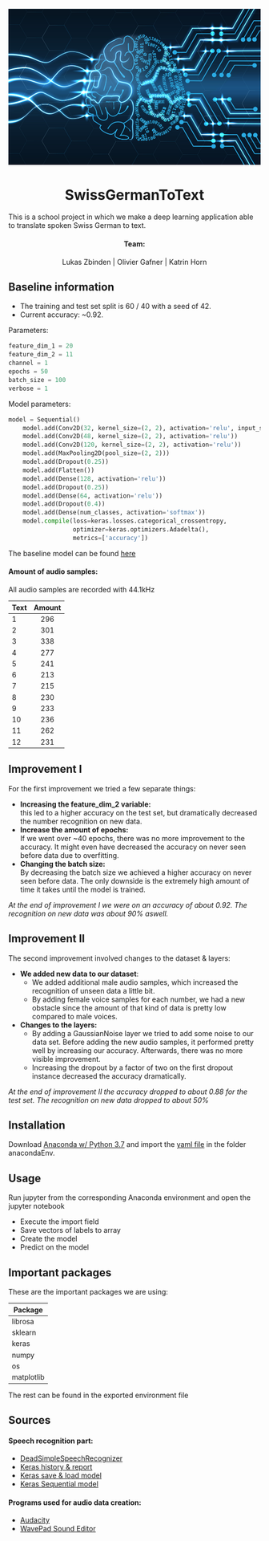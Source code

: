 ![Deep Learning](https://github.com/luke-z/SwissGermanToText/blob/master/resources/img/header.jpg)

<h1 align="center">SwissGermanToText</h1>

This is a school project in which we make a deep learning application able to translate spoken Swiss German to text.

<h4 align="center">Team:</h4>
<p align="center">Lukas Zbinden | Olivier Gafner | Katrin Horn</p>

## Baseline information

- The training and test set split is 60 / 40 with a seed of 42.
- Current accuracy: ~0.92.

Parameters:

```python
feature_dim_1 = 20
feature_dim_2 = 11
channel = 1
epochs = 50
batch_size = 100
verbose = 1
```

Model parameters:

```python
model = Sequential()
    model.add(Conv2D(32, kernel_size=(2, 2), activation='relu', input_shape=(feature_dim_1, feature_dim_2, channel)))
    model.add(Conv2D(48, kernel_size=(2, 2), activation='relu'))
    model.add(Conv2D(120, kernel_size=(2, 2), activation='relu'))
    model.add(MaxPooling2D(pool_size=(2, 2)))
    model.add(Dropout(0.25))
    model.add(Flatten())
    model.add(Dense(128, activation='relu'))
    model.add(Dropout(0.25))
    model.add(Dense(64, activation='relu'))
    model.add(Dropout(0.4))
    model.add(Dense(num_classes, activation='softmax'))
    model.compile(loss=keras.losses.categorical_crossentropy,
                  optimizer=keras.optimizers.Adadelta(),
                  metrics=['accuracy'])
```

The baseline model can be found [here](https://github.com/luke-z/SwissGermanToText/tree/master/models)

#### Amount of audio samples:
All audio samples are recorded with 44.1kHz

|Text  |Amount |
|------|:-----:|
|1     |296    |
|2     |301    |
|3     |338    |
|4     |277    |
|5     |241    |
|6     |213    |
|7     |215    |
|8     |230    |
|9     |233    |
|10    |236    |
|11    |262    |
|12    |231    |

## Improvement I

For the first improvement we tried a few separate things:

- **Increasing the feature_dim_2 variable:** \
 this led to a higher accuracy on the test set, but dramatically decreased the number recognition on new data.
- **Increase the amount of epochs:** \
 If we went over ~40 epochs, there was no more improvement to the accuracy. It might even have decreased the accuracy on 
 never seen before data due to overfitting.
- **Changing the batch size:** \
 By decreasing the batch size we achieved a higher accuracy on never seen before data. The only downside is the extremely 
 high amount of time it takes until the model is trained.

*At the end of improvement I we were on an accuracy of about 0.92. The recognition on new data was about 90% aswell.*

## Improvement II

The second improvement involved changes to the dataset & layers:

- **We added new data to our dataset**: 
  * We added additional male audio samples, which increased the recognition of unseen data a little bit. 
  * By adding female voice samples for each number, we had a new obstacle since the amount of that kind of data is pretty 
 low compared to male voices.
- **Changes to the layers:** 
  * By adding a GaussianNoise layer we tried to add some noise to our data set. Before adding the new audio samples, it 
 performed pretty well by increasing our accuracy. Afterwards, there was no more visible improvement. 
  * Increasing the dropout by a factor of two on the first dropout instance decreased the accuracy dramatically.

*At the end of improvement II the accuracy dropped to about 0.88 for the test set. The recognition on new data dropped to about 50%*

## Installation

Download [Anaconda w/ Python 3.7](https://www.anaconda.com/download/) and import the [yaml file](https://github.com/luke-z/SwissGermanToText/tree/master/resources/anacondaEnv) in the folder anacondaEnv.

## Usage

Run jupyter from the corresponding Anaconda environment and open the jupyter notebook

- Execute the import field
- Save vectors of labels to array
- Create the model
- Predict on the model

## Important packages

These are the important packages we are using:

| Package    |
| -----------|
| librosa    |
| sklearn    |
| keras      |
| numpy      |
| os         |
| matplotlib |

The rest can be found in the exported environment file

## Sources
#### Speech recognition part:
- [DeadSimpleSpeechRecognizer](https://github.com/manashmndl/DeadSimpleSpeechRecognizer)
- [Keras history & report](https://www.kaggle.com/danbrice/keras-plot-history-full-report-and-grid-search)
- [Keras save & load model](https://www.pyimagesearch.com/2018/12/10/keras-save-and-load-your-deep-learning-models/)
- [Keras Sequential model](https://keras.io/getting-started/sequential-model-guide/)

#### Programs used for audio data creation:
- [Audacity](https://www.audacityteam.org/download/)
- [WavePad Sound Editor](https://www.nch.com.au/wavepad/index.html)
